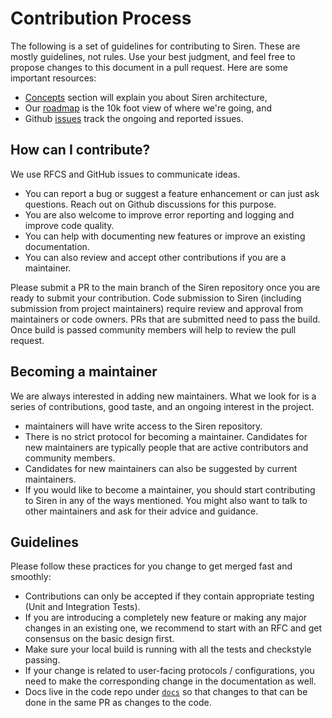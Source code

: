 # Contribution Process

The following is a set of guidelines for contributing to Siren. These are mostly guidelines, not rules. Use your best
judgment, and feel free to propose changes to this document in a pull request. Here are some important resources:

- [Concepts](../concepts/overview) section will explain you about Siren architecture,
- Our [roadmap](https://github.com/raystack/siren#readme) is the 10k foot view of where we're going, and
- Github [issues](https://github.com/raystack/siren/issues) track the ongoing and reported issues.

## How can I contribute?

We use RFCS and GitHub issues to communicate ideas.

- You can report a bug or suggest a feature enhancement or can just ask questions. Reach out on Github discussions for
  this purpose.
- You are also welcome to improve error reporting and logging and improve code quality.
- You can help with documenting new features or improve an existing documentation.
- You can also review and accept other contributions if you are a maintainer.

Please submit a PR to the main branch of the Siren repository once you are ready to submit your contribution. Code
submission to Siren (including submission from project maintainers) require review and approval from maintainers or code
owners. PRs that are submitted need to pass the build. Once build is passed community members will help to review the
pull request.

## Becoming a maintainer

We are always interested in adding new maintainers. What we look for is a series of contributions, good taste, and an
ongoing interest in the project.

- maintainers will have write access to the Siren repository.
- There is no strict protocol for becoming a maintainer. Candidates for new maintainers are typically people that are
  active contributors and community members.
- Candidates for new maintainers can also be suggested by current maintainers.
- If you would like to become a maintainer, you should start contributing to Siren in any of the ways mentioned. You
  might also want to talk to other maintainers and ask for their advice and guidance.

## Guidelines

Please follow these practices for you change to get merged fast and smoothly:

- Contributions can only be accepted if they contain appropriate testing (Unit and Integration Tests).
- If you are introducing a completely new feature or making any major changes in an existing one, we recommend to start
  with an RFC and get consensus on the basic design first.
- Make sure your local build is running with all the tests and checkstyle passing.
- If your change is related to user-facing protocols / configurations, you need to make the corresponding change in the
  documentation as well.
- Docs live in the code repo under [`docs`](https://github.com/raystack/siren/tree/main/docs) so that changes to that can be
  done in the same PR as changes to the code.
